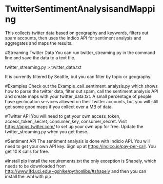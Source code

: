 # TwitterSentimentAnalysisandMapping
This collects twitter data based on geography and keywords, filters out spam accounts, then uses the Indico API for sentiment analysis and aggregates and maps the results.

#Streaming Twitter Data
You can run twitter_streaming.py in the command line and save the data to a text file. 

twitter_streaming.py > twitter_data.txt

It is currently filtered by Seattle, but you can filter by topic or geography.

#Examples
Check out the Example_call_sentiment_analysis.py which shows how to parse the twitter data, filter out spam, call the sentiment analysis API and create maps with your twitter_data.txt.  A small percentage of people have geolocation services allowed on their twitter accounts, but you will still get some good maps if you collect over a MB of data. 

#Twitter API
You will need to get your own access_token, access_token_secret, consumer_key, consumer_secret.  Visit https://apps.twitter.com/ to set up your own app for free.  Update the twitter_streaming.py when you get these.

#Sentiment API
The sentiment analysis is done with Indicio API.  You will need to get your own API key. Sign up at https://indico.io/pay-per-call.  You get 10 K calls for free. 

#Install
pip install the requirements.txt
the only exception is Shapely, which needs to be downloaded from http://www.lfd.uci.edu/~gohlke/pythonlibs/#shapely
and then you can install the .whl with pip

